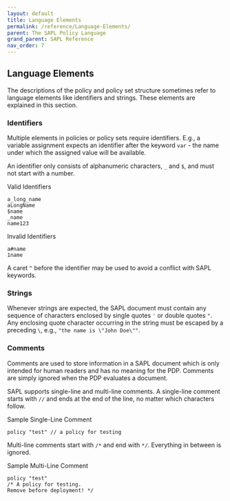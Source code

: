```yaml
---
layout: default
title: Language Elements
permalink: /reference/Language-Elements/
parent: The SAPL Policy Language
grand_parent: SAPL Reference
nav_order: 7
---
```


## Language Elements

The descriptions of the policy and policy set structure sometimes refer to language elements like identifiers and strings. These elements are explained in this section.

### Identifiers

Multiple elements in policies or policy sets require identifiers. E.g., a variable assignment expects an identifier after the keyword `var` - the name under which the assigned value will be available.

An identifier only consists of alphanumeric characters, `_` and `$`, and must not start with a number.

Valid Identifiers

```
a_long_name
aLongName
$name
_name
name123
```

Invalid Identifiers

```
a#name
1name
```

A caret `^` before the identifier may be used to avoid a conflict with SAPL keywords.

### Strings

Whenever strings are expected, the SAPL document must contain any sequence of characters enclosed by single quotes `'` or double quotes `"`. Any enclosing quote character occurring in the string must be escaped by a preceding `\`, e.g., `"the name is \"John Doe\""`.

### Comments

Comments are used to store information in a SAPL document which is only intended for human readers and has no meaning for the PDP. Comments are simply ignored when the PDP evaluates a document.

SAPL supports single-line and multi-line comments. A single-line comment starts with `//` and ends at the end of the line, no matter which characters follow.

Sample Single-Line Comment

```
policy "test" // a policy for testing
```

Multi-line comments start with `/*` and end with `*/`. Everything in between is ignored.

Sample Multi-Line Comment

```
policy "test"
/* A policy for testing.
Remove before deployment! */
```
